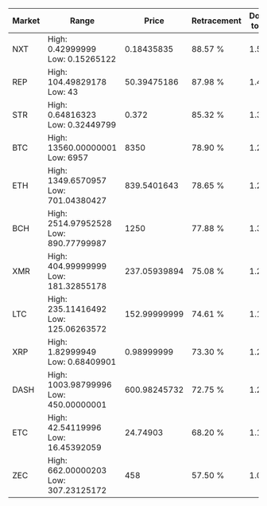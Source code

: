 | Market | Range | Price| Retracement | Doubles to 50% |
| --- | --- | --- | --- | --- |
| NXT | High: 0.42999999<br />Low: 0.15265122 | 0.18435835 | 88.57 % | 1.58 |
| REP | High: 104.49829178<br />Low: 43 | 50.39475186 | 87.98 % | 1.46 |
| STR | High: 0.64816323<br />Low: 0.32449799 | 0.372 | 85.32 % | 1.31 |
| BTC | High: 13560.00000001<br />Low: 6957 | 8350 | 78.90 % | 1.23 |
| ETH | High: 1349.6570957<br />Low: 701.04380427 | 839.5401643 | 78.65 % | 1.22 |
| BCH | High: 2514.97952528<br />Low: 890.77799987 | 1250 | 77.88 % | 1.36 |
| XMR | High: 404.99999999<br />Low: 181.32855178 | 237.05939894 | 75.08 % | 1.24 |
| LTC | High: 235.11416492<br />Low: 125.06263572 | 152.99999999 | 74.61 % | 1.18 |
| XRP | High: 1.82999949<br />Low: 0.68409901 | 0.98999999 | 73.30 % | 1.27 |
| DASH | High: 1003.98799996<br />Low: 450.00000001 | 600.98245732 | 72.75 % | 1.21 |
| ETC | High: 42.54119996<br />Low: 16.45392059 | 24.74903 | 68.20 % | 1.19 |
| ZEC | High: 662.00000203<br />Low: 307.23125172 | 458 | 57.50 % | 1.06 |

